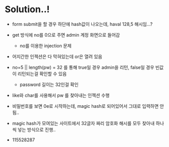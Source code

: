 # Solution..!
- form submit을 할 경우 하단에 hash값이 나오는데, haval 128,5 해시임...?
- get 방식에 no를 0으로 주면 admin 계정 화면으로 들어감
    - no를 이용한 injection 문제
- 어지간한 인젝션은 다 막혀있는데 or은 열려 있음
- no=5 || length(pw) = 32 를 통해 true일 경우 admin을 리턴, false일 경우 빈값이 리턴되는걸 확인할 수 있음
    - password 길이는 32인걸 확인

- like와 char를 사용해서 pw 를 찾아내는 인젝션 수행

- 비밀번호를 보면 0e로 시작하는데, magic hash로 되어있어서 그대로 입력하면 안됨..
- magic hash가 모여있는 사이트에서 32글자 짜리 암호화 해시를 모두 찾아내 하나씩 넣는 방식으로 진행..
- 115528287